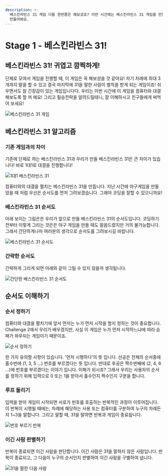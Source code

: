 ```yaml
---
description: >-
  베스킨라빈스 31 게임 다들 한번쯤은 해보셨죠? 이번 시간에는 베스킨라빈스 31 게임을 만들어봅니다. 우선은 게임에 대해 이해하고
  만들어봐요.
---
```


# Stage 1 - 베스킨라빈스 31!

## 베스킨라빈스 31! 귀엽고 깜찍하게!

단체로 모여서 게임을 진행할 때, 이 게임은 꼭 해보셨을 것 같아요! 자기 차례에 최대 3개까지 말을 할 수 있고 결국 마지막에 31을 말한 사람이 벌칙을 받게 되는 게임이죠! 쉬우면서도 참 긴장감이 있는 게임입니다다. 우리는 이번 시간에 이 게임을 컴퓨터와 대결해보도록 할 꺼 에요! 그리고 필승전략을 알려드릴테니, 잘 이해하시고 친구들에게 써먹어 보세요!

![&#xBCA0;&#xC2A4;&#xD0A8;&#xB77C;&#xBE48;&#xC2A4; 31 &#xAC8C;&#xC784;](../.gitbook/assets/image%20%28155%29.png)

## 베스킨라빈스 31 알고리즘

### 기존 게임과의 차이

기존에 단체로 하는 베스킨라빈스 31과 우리가 만들 베스킨라빈스 31은 큰 차이가 있습니다! 바로 1대1로 대결을 진행합니다!

![1&#xB300;1 &#xBCA0;&#xC2A4;&#xD0A8;&#xB77C;&#xBE48;&#xC2A4; 31](../.gitbook/assets/image%20%28137%29.png)

컴퓨터와의 대결을 펼치는 베스킨라빈스 31을 만듭니다. 지난 시간에 야구게임을 만들었을 때 처럼 우선은 순서도를 먼저 그려보겠습니다. 그래야 코딩을 잘할 수 있으니까요!

### 베스킨라빈스 31 순서도

아래 보이는 그림은은 우리가 앞으로 만들 베스킨라빈스 31의 순서도입니다. 코딩하기 전부터 이렇게 그리는 것은은 야구 게임을 만들 때도 말씀드렸지만 거의 불가능합니다. 그래서 간단하게나마 여러분의 생각으로 순서도를 그려보시길 바랍니다.

![&#xBCA0;&#xC2A4;&#xD0A8;&#xB77C;&#xBE48;&#xC2A4; 31 &#xC21C;&#xC11C;&#xB3C4;](../.gitbook/assets/image%20%2885%29.png)

### 간략한 순서도

간략하게 그리게 되면 아래와 같이 그릴 수 있지 않을까 생각됩니다.

![&#xAC04;&#xB2E8;&#xD55C; &#xBCA0;&#xC2A4;&#xD0A8;&#xB77C;&#xBE48;&#xC2A4; 31 &#xC21C;&#xC11C;&#xB3C4;](../.gitbook/assets/image%20%2852%29.png)

## 순서도 이해하기

### 순서 정하기

컴퓨터와 대결을 펼치기에 앞서 먼저는 누가 먼저 시작을 할지 정하는 것이 중요합니다. Challenge 2에서 우리가 배우겠지만, 사실 이 게임은 누가 먼저 시작하느냐에 따라 승패가 좌우되는 게임이기 때문이죠. 

![&#xC21C;&#xC11C; &#xC815;&#xD558;&#xAE30;](../.gitbook/assets/image%20%28117%29.png)

한 가지 유의할 사항이 있습니다. '먼저 시행하다'의 뜻 입니다. 선공은 전체의 순서중에 홀수번에 \(1, 3, 5 ...\) 번호를 부르겠다는 뜻 입니다. 반대로 후공은 짝수번째에 \(2, 4, 6 ...\)에 번호를 부르겠다는 이야기 입니다. 이해가 되시죠? 그래서 우리는 사용자의 순서를 정하기 위해 입력으로 0 또는 1을 받아서 홀수인지 짝수인지 구분을 합니다.

### 루프 돌리기

입력을 받아 게임이 시작되면 서로가 번호를 호출하는 반복적인 과정이 이루어집니다. 이 반복이 시행될 때에는, 차례에 해당하는 사용 또는 컴퓨터를 구분하여 누구의 차례든지 1~3을 말합니다. 그리고 말할 때, 31을 말하면 반복과 게임이 종료됩니다.

![&#xBC88;&#xD638; &#xBD80;&#xB974;&#xAE30; &#xBC18;&#xBCF5;](../.gitbook/assets/image%20%2898%29.png)

### 이긴 사람 판별하기

반복이 종료되면 이긴 사람을 판단합니다. 이긴 사람은 31을 말하지 않은 사람입니다. 반복이 종료되고, 그 다음이 누구의 순서인지 판별하여 이긴 사람을 구별하여 냅니다.

![31&#xC744; &#xB9D0;&#xD55C; &#xB2E4;&#xC74C; &#xC0AC;&#xB78C;](../.gitbook/assets/image%20%2884%29.png)

